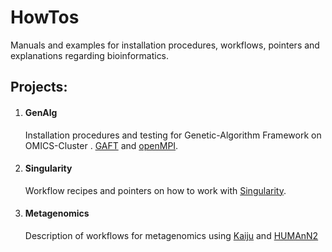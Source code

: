 # HowTos

Manuals and examples for installation procedures, workflows, pointers and explanations regarding bioinformatics.

## Projects:
1. #### GenAlg
   Installation procedures and testing for Genetic-Algorithm Framework on OMICS-Cluster . [GAFT](https://github.com/PytLab/gaft) and [openMPI](https://www.open-mpi.org).
2. #### Singularity
   Workflow recipes and pointers on how to work with [Singularity](https://sylabs.io/docs/).
3. #### Metagenomics
   Description of workflows for metagenomics using [Kaiju](http://kaiju.binf.ku.dk) and [HUMAnN2](http://huttenhower.sph.harvard.edu/humann)